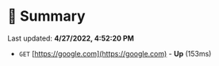 # 📖 Summary
Last updated: **4/27/2022, 4:52:20 PM**

- `GET` [https://google.com](https://google.com) - **Up** (153ms)
